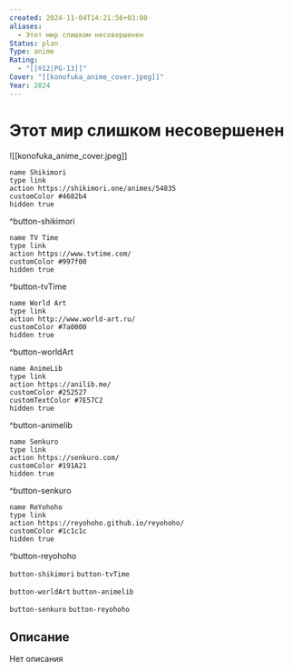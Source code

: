 ```yaml
---
created: 2024-11-04T14:21:56+03:00
aliases:
  - Этот мир слишком несовершенен
Status: plan
Type: anime
Rating:
  - "[[®️12|PG-13]]"
Cover: "[[konofuka_anime_cover.jpeg]]"
Year: 2024
---
```


# Этот мир слишком несовершенен

![[konofuka_anime_cover.jpeg]]

```button
name Shikimori
type link
action https://shikimori.one/animes/54835
customColor #4682b4
hidden true
```
^button-shikimori

```button
name TV Time
type link
action https://www.tvtime.com/
customColor #997f00
hidden true
```
^button-tvTime

```button
name World Art
type link
action http://www.world-art.ru/
customColor #7a0000
hidden true
```
^button-worldArt

```button
name AnimeLib
type link
action https://anilib.me/
customColor #252527
customTextColor #7E57C2
hidden true
```
^button-animelib

```button
name Senkuro
type link
action https://senkuro.com/
customColor #191A21
hidden true
```
^button-senkuro

```button
name ReYohoho
type link
action https://reyohoho.github.io/reyohoho/
customColor #1c1c1c
hidden true
```
^button-reyohoho

`button-shikimori` `button-tvTime`

`button-worldArt` `button-animelib`

`button-senkuro` `button-reyohoho`

## Описание

Нет описания

